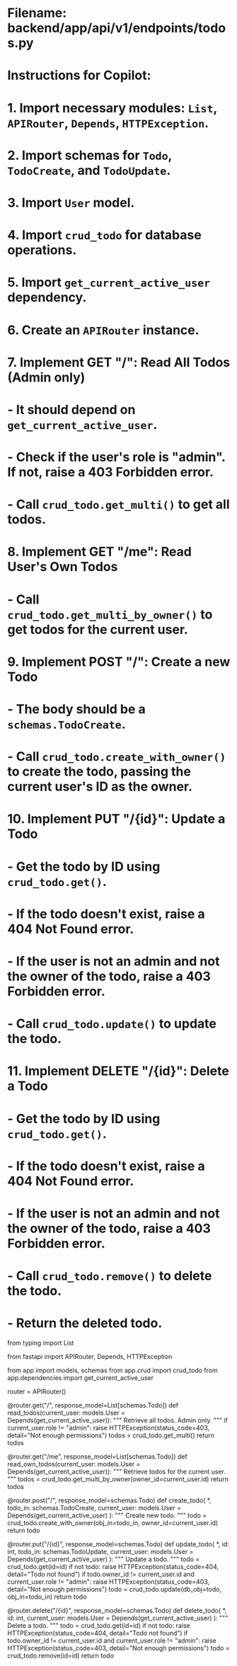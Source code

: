 # Filename: backend/app/api/v1/endpoints/todos.py
# Instructions for Copilot:
# 1. Import necessary modules: `List`, `APIRouter`, `Depends`, `HTTPException`.
# 2. Import schemas for `Todo`, `TodoCreate`, and `TodoUpdate`.
# 3. Import `User` model.
# 4. Import `crud_todo` for database operations.
# 5. Import `get_current_active_user` dependency.
# 6. Create an `APIRouter` instance.
# 7. Implement GET "/": Read All Todos (Admin only)
#    - It should depend on `get_current_active_user`.
#    - Check if the user's role is "admin". If not, raise a 403 Forbidden error.
#    - Call `crud_todo.get_multi()` to get all todos.
# 8. Implement GET "/me": Read User's Own Todos
#    - Call `crud_todo.get_multi_by_owner()` to get todos for the current user.
# 9. Implement POST "/": Create a new Todo
#    - The body should be a `schemas.TodoCreate`.
#    - Call `crud_todo.create_with_owner()` to create the todo, passing the current user's ID as the owner.
# 10. Implement PUT "/{id}": Update a Todo
#    - Get the todo by ID using `crud_todo.get()`.
#    - If the todo doesn't exist, raise a 404 Not Found error.
#    - If the user is not an admin and not the owner of the todo, raise a 403 Forbidden error.
#    - Call `crud_todo.update()` to update the todo.
# 11. Implement DELETE "/{id}": Delete a Todo
#    - Get the todo by ID using `crud_todo.get()`.
#    - If the todo doesn't exist, raise a 404 Not Found error.
#    - If the user is not an admin and not the owner of the todo, raise a 403 Forbidden error.
#    - Call `crud_todo.remove()` to delete the todo.
#    - Return the deleted todo.

from typing import List

from fastapi import APIRouter, Depends, HTTPException

from app import models, schemas
from app.crud import crud_todo
from app.dependencies import get_current_active_user

router = APIRouter()

@router.get("/", response_model=List[schemas.Todo])
def read_todos(current_user: models.User = Depends(get_current_active_user)):
    """
    Retrieve all todos. Admin only.
    """
    if current_user.role != "admin":
        raise HTTPException(status_code=403, detail="Not enough permissions")
    todos = crud_todo.get_multi()
    return todos

@router.get("/me", response_model=List[schemas.Todo])
def read_own_todos(current_user: models.User = Depends(get_current_active_user)):
    """
    Retrieve todos for the current user.
    """
    todos = crud_todo.get_multi_by_owner(owner_id=current_user.id)
    return todos

@router.post("/", response_model=schemas.Todo)
def create_todo(
    *,
    todo_in: schemas.TodoCreate,
    current_user: models.User = Depends(get_current_active_user)
):
    """
    Create new todo.
    """
    todo = crud_todo.create_with_owner(obj_in=todo_in, owner_id=current_user.id)
    return todo

@router.put("/{id}", response_model=schemas.Todo)
def update_todo(
    *,
    id: int,
    todo_in: schemas.TodoUpdate,
    current_user: models.User = Depends(get_current_active_user)
):
    """
    Update a todo.
    """
    todo = crud_todo.get(id=id)
    if not todo:
        raise HTTPException(status_code=404, detail="Todo not found")
    if todo.owner_id != current_user.id and current_user.role != "admin":
        raise HTTPException(status_code=403, detail="Not enough permissions")
    todo = crud_todo.update(db_obj=todo, obj_in=todo_in)
    return todo

@router.delete("/{id}", response_model=schemas.Todo)
def delete_todo(
    *,
    id: int,
    current_user: models.User = Depends(get_current_active_user)
):
    """
    Delete a todo.
    """
    todo = crud_todo.get(id=id)
    if not todo:
        raise HTTPException(status_code=404, detail="Todo not found")
    if todo.owner_id != current_user.id and current_user.role != "admin":
        raise HTTPException(status_code=403, detail="Not enough permissions")
    todo = crud_todo.remove(id=id)
    return todo
